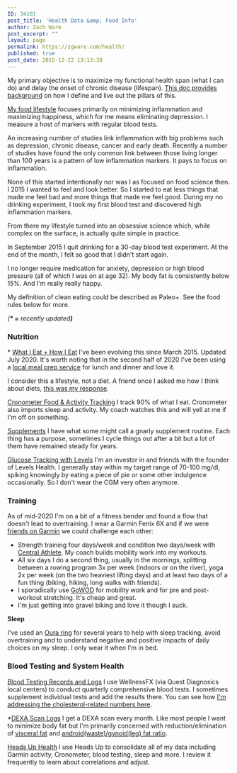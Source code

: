 ```yaml
---
ID: 34101
post_title: 'Health Data &amp; Food Info'
author: Zach Ware
post_excerpt: ""
layout: page
permalink: https://zgware.com/health/
published: true
post_date: 2015-12-22 13:13:38
---
```

My primary objective is to maximize my functional health span (what I can do) and delay the onset of chronic disease (lifespan). <a href="https://www.notion.so/zachware/Health-Pillars-8019d85fe478463fbca68df7026da6bf">This doc provides background</a> on how I define and live out the pillars of this.

<a href="https://zgware.com/health/food-training-overview-log/">My food lifestyle</a> focuses primarily on minimizing inflammation and maximizing happiness, which for me means eliminating depression. I measure a host of markers with regular blood tests.

An increasing number of studies link inflammation with big problems such as depression, chronic disease, cancer and early death. Recently a number of studies have found the only common link between those living longer than 100 years is a pattern of low inflammation markers. It pays to focus on inflammation.

None of this started intentionally nor was I as focused on food science then. I 2015 I wanted to feel and look better. So I started to eat less things that made me feel bad and more things that made me feel good. During my no drinking experiment, I took my first blood test and discovered high inflammation markers.

From there my lifestyle turned into an obsessive science which, while complex on the surface, is actually quite simple in practice.

In September 2015 I quit drinking for a 30-day blood test experiment. At the end of the month, I felt so good that I didn't start again.

I no longer require medication for anxiety, depression or high blood pressure (all of which I was on at age 32). My body fat is consistently below 15%. And I'm really really happy.

My definition of clean eating could be described as Paleo+. See the food rules below for more.

<em>(<strong>* =</strong> recently updated<strong>)</strong></em>
<h3><strong>Nutrition</strong></h3>
* <a href="http://zgware.com/health/food-training-overview-log/">What I Eat + How I Eat</a>
I've been evolving this since March 2015. Updated July 2020. It's worth noting that in the second half of 2020 I've been using a <a href="https://www.territoryfoods.com">local meal prep service</a> for lunch and dinner and love it.

I consider this a lifestyle, not a diet. A friend once I asked me how I think about diets, <a href="https://zgware.com/health/how-to-think-about-diets/">this was my response</a>.

<a href="https://cronometer.com/">Cronometer Food &amp; Activity Tracking</a>
I track 90% of what I eat. Cronometer also imports sleep and activity. My coach watches this and will yell at me if I'm off on something.

<a href="https://www.notion.so/zachware/Zach-s-Current-Supplements-1fdf84ebe9874c3293ae9ea54c8f177a">Supplements</a>
I have what some might call a gnarly supplement routine. Each thing has a purpose, sometimes I cycle things out after a bit but a lot of them have remained steady for years.

<a href="https://www.levelshealth.com">Glucose Tracking with Levels</a>
I'm an investor in and friends with the founder of Levels Health. I generally stay within my target range of 70-100 mg/dl, spiking knowingly by eating a piece of pie or some other indulgence occasionally. So I don't wear the CGM very often anymore.
<h3><strong>Training</strong></h3>
As of mid-2020 I'm on a bit of a fitness bender and found a flow that doesn't lead to overtraining. I wear a Garmin Fenix 6X and if we were <a href="https://connect.garmin.com/modern/profile/zachware">friends on Garmin</a> we could challenge each other:
<ul>
 	<li>Strength training four days/week and condition two days/week with <a href="http://centralathlete.com">Central Athlete</a>. My coach builds mobility work into my workouts.</li>
 	<li>All six days I do a second thing, usually in the mornings, splitting between a rowing program 3x per week (indoors or on the river), yoga 2x per week (on the two heaviest lifting days) and at least two days of a fun thing (biking, hiking, long walks with friends).</li>
 	<li>I sporadically use <a href="https://www.gowod.app">GoWOD</a> for mobility work and for pre and post-workout stretching. It's cheap and great.</li>
 	<li>I'm just getting into gravel biking and love it though I suck.</li>
</ul>
<strong>Sleep</strong>

I've used an <a href="https://ouraring.com">Oura ring</a> for several years to help with sleep tracking, avoid overtraining and to understand negative and positive impacts of daily choices on my sleep. I only wear it when I'm in bed.
<h3><strong>Blood Testing and System Health</strong></h3>
<a href="https://www.dropbox.com/s/dzs8ocxpo7oc97k/Lab%20Results%20-%20WellnessFX.pdf?dl=0">Blood Testing Records and Logs</a>
I use WellnessFX (via Quest Diagnosics local centers) to conduct quarterly comprehensive blood tests. I sometimes supplement individual tests and add the results there. You can see how <a href="https://www.notion.so/zachware/Health-Pillars-8019d85fe478463fbca68df7026da6bf">I'm addressing the cholesterol-related numbers here</a>.

*<a href="https://www.dropbox.com/s/goyo6lku7wz9hfn/2020-12-26-Dexa.pdf?dl=0">DEXA Scan Logs</a>
I get a DEXA scan every month. Like most people I want to minimize body fat but I'm primarily concerned with reduction/elimination of <a href="https://www.medicalnewstoday.com/articles/320929">visceral fat</a> and <a href="https://bodyandbone.com/blog/15/biology-around-android-gynoid-distribution">android(waste)/gynoid(leg) fat ratio</a>.

<a href="http://headsuphealth.com">Heads Up Health</a>
I use Heads Up to consolidate all of my data including Garmin activity, Cronometer, blood testing, sleep and more. I review it frequently to learn about correlations and adjust.